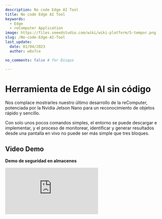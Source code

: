 ```yaml
---
description: No code Edge AI Tool
title: No code Edge AI Tool
keywords:
  - Edge
  - reComputer Application
image: https://files.seeedstudio.com/wiki/wiki-platform/S-tempor.png
slug: /No-code-Edge-AI-Tool
last_update:
  date: 01/04/2023
  author: w0x7ce

no_comments: false # for Disqus

---
```


# Herramienta de Edge AI sin código

Nos complace mostrarles nuestro último desarrollo de la reComputer, potenciada por la Nvidia Jetson Nano para un reconocimiento de objetos rápido y sencillo.

Con solo unos pocos comandos simples, el entorno se puede descargar e implementar, y el proceso de monitorear, identificar y generar resultados desde una pantalla en vivo no puede ser más simple que tres bloques.

## Video Demo

**Demo de seguridad en almacenes**

<iframe width={560} height={315} src="https://www.youtube.com/embed/QI_3g5kkh0I" title="YouTube video player" frameBorder={0} allow="accelerometer; autoplay; clipboard-write; encrypted-media; gyroscope; picture-in-picture" allowFullScreen />

**Demo guardian de la granja**

<iframe width={560} height={315} src="https://www.youtube.com/embed/Jt66IG4E6uM" title="YouTube video player" frameBorder={0} allow="accelerometer; autoplay; clipboard-write; encrypted-media; gyroscope; picture-in-picture" allowFullScreen />

## Pasos previos

En este ejemplo, veremos cómo descargar e instalar lo que necesitamos en nuestro dispositivo NVIDIA Jetson, luego abriremos la herramienta Edge AI y realizaremos la detección de objetos con una cámara en vivo. A continuación se muestra una descripción general de los pasos.

<div align="center"><img width={700} src="https://files.seeedstudio.com/wiki/node-red/step.png" /></div>

1. Descargar y desplegar
2. Acomodar los bloques
3. Mostrar los resultados

### Requerimiento de Hardware

Antes de empezar, necesitarás contar con el siguiente Hardware:

<table>
  <thead>
    <tr>
      <th>Hardware Image</th>
      <th>Hardware Name</th>
    </tr>
  </thead>
  <tbody>
    <tr>
      <td><img src="https://files.seeedstudio.com/wiki/node-red/reComputer-Jetson-Nano.jpg" width={210} /></td>
      <td><a href="https://www.seeedstudio.com/Jetson-10-1-A0-p-5336.html">reComputer J1010 with Jetson Nano module</a><br />o <br /><a href="https://www.seeedstudio.com/Jetson-10-1-H0-p-5335.html">reComputer J1020 with Jetson Nano module</a></td>
    </tr>
    <tr>
      <td><img src="https://files.seeedstudio.com/wiki/node-red/3.png" width={210} /></td>
      <td>Logitech C270 HD Webcam<br />o<br /><a href="https://developer.nvidia.com/embedded/jetson-partner-supported-cameras?t1_camera-interface=USB&t1_max-resolution=4K&t1_supported-jetson-products=Nano" target="_blank" rel="noopener noreferrer">otra cámara V4L2 USB Camera soportada por Jetson</a></td>
    </tr>
  </tbody>
</table>

¡¡¡Atención!!!
    Este ejemplo solo se ejecutará en la reComputer potenciada por la Jetson Nano. Ten en cuenta que la reComputer potenciada por la Jetson Xavier NX no es compatible para la aplicación desarrollada en esta wiki, pero será compatible en el futuro.

### Requerimientos de Software

Antes de comenzar, asegúrate que tu dispositivo tenga actualizado [JetPack 4.6.1] (https://developer.nvidia.com/embedded/jetpack-sdk-461). Si deseas actualizar Jetson Nano eMMC con JetPack 4.6.1, consulta [este link](https://docs.nvidia.com/sdk-manager/install-with-sdkm-jetson/index.html).

Puedes verificar la versión de JetPack instalada escribiendo lo siguiente en la terminal:

```sh
cat /etc/nv_tegra_release
```

Y el output debe lucir como a continuación:

<div align="center"><img width={1000} src="https://files.seeedstudio.com/wiki/node-red/check-jp-version.png" /></div>

**Nota:** R32.7.1 corresponde a JetPack 4.6.1

## Primeros pasos

Una vez que el hardware y el software estén listos, pasemos a la experiencia de Edge AI Tool. En este ejemplo, conectarás ru pantalla, mouse o teclado según tus preferencias; también puedes controlar tu NVIDIA Jetson de forma remota a través de SSH o VNC Viewer.

### Paso 1. Descargar y desplegar

Abre una línea de comandos en tu dispositivo NVIDIA Jetson e ingresa el siguiente comando para descargar los archivos necesarios en la Jetson.

```sh
git clone https://github.com/Seeed-Studio/node-red-contrib-ml.git
```

Una vez que se complete la descarga, ejecuta el siguiente comando para iniciar la ventana acoplable requerida.

```sh
cd node-red-contrib-ml
sudo ./docker-ubuntu.sh
```

Todo el proceso de instalación y puesta en marcha tardará entre 7 y 9 minutos.

### Paso 2. Acomodo de los bloques

Una vez completada la instalación, usa el navegador Google Chrome que viene en tu sistema NVIDIA Jetson para ingresar la siguiente URL y acceder a la interfaz operativa.

```
127.0.0.1:1880
```

También puedes ingresar la dirección IP más el número de puerto (1880) en la barra de direcciones para acceder a la página de acciones.

<div align="center"><img width={800} src="https://files.seeedstudio.com/wiki/node-red/6.png" /></div>

Podemos ver la distribución de las operaciones de Edge AI Tool en el siguiente diagrama.

<div align="center"><img width={800} src="https://files.seeedstudio.com/wiki/node-red/8.png" /></div>

- **Block Area: (Área de bloques)** Este área alberga una serie de bloques que pueden ser manipulados por el usuario.

- **Programming Area: (Área de programación)** Esta área es de programación. El usuario puede arrastrar y soltar bloques desde el Área de bloques al Área de programación para completar el programa.

- **Setup Area: (Área de configuración)** En el extremo derecho está el área de configuración. Aquí podemos ver el flujo del Área de programación y podemos completar algunas configuraciones necesarias o configurar operaciones en bloques, etc.

En el Área de bloques, hay una sección llamada **seeed reComputer** donde nos centraremos en el uso de estos tres bloques.

<div align="center"><img width={400} src="https://files.seeedstudio.com/wiki/node-red/7.png" /></div>

- **video input: (video de entrada)** Este bloque se utiliza para obtener la transmisión de video desde la entrada de la cámara. Este bloque se puede configurar para seleccionar una cámara web o una cámara USB V4L2 local, etc.

- **detection: (Detección)** Este bloque se utiliza para seleccionar el modelo a reconocer. La transmisión de vídeo de entrada se reconocerá utilizando el modelo que haya seleccionado. Por el momento, en esta versión solo se puede utilizar el **conjunto de datos COCO**.

- **video view: (vista de video)** Este bloque se utiliza para generar la transmisión de video procesada en la pantalla.

A continuación podemos echar un vistazo a la composición de los bloques. Toma el bloque de construcción **video input** como ejemplo.

<div align="center"><img width={300} src="https://files.seeedstudio.com/wiki/node-red/12.png" /></div>

A la izquierda de este bloque hay un área cuadrada azul. Cuando este área está oculta, significa que la entrada de transmisión de video está apagada.

<div align="center"><img width={300} src="https://files.seeedstudio.com/wiki/node-red/11.png" /></div>

Cuando se muestra este área, significa que la entrada de transmisión de video está activa.

<div align="center"><img width={300} src="https://files.seeedstudio.com/wiki/node-red/13.png" /></div>

De manera similar, el bloque de visualización de video tiene un bloque cuadrado como este en el lado derecho.

<div align="center"><img width={300} src="https://files.seeedstudio.com/wiki/node-red/14.png" /></div>

Si hay un punto azul en la parte superior derecha del bloque, esto es un recordatorio de que el bloque ha sido editado, pero no implementado. Por cierto, todo el proyecto se ejecuta y debe programarse con bloques e implementarse antes de que se muestren los resultados.

<div align="center"><img width={300} src="https://files.seeedstudio.com/wiki/node-red/15.png" /></div>

El cuadrado gris a la derecha del bloque es donde se conectan los bloques. Haz click con el botón izquierdo del mouse aquí y arrástralo al siguiente bloque a la izquierda de la conexión, luego podrás conectar los dos bloques para formar un flujo de programa.

<div align="center"><img width={400} src="https://files.seeedstudio.com/wiki/node-red/16.png" /></div>

Cabe señalar que el flujo del programa se ejecuta de **izquierda a derecha** y que la unión de la izquierda solo se puede conectar con la unión de la derecha.

Si no hay ninguna unión a la izquierda del bloque, se debe utilizar como nodo inicial del flujo del programa. Si el lado derecho del bloque no tiene conexiones, entonces debe usarse como el nodo final de todo el flujo del programa.

Un bloque con dos uniones, como **object detection** (detección de objetos), significa que se pueden enviar varios contenidos diferentes al bloque. Entonces es posible generar tanto transmisiones de vídeo como registros.

<div align="center"><img width={400} src="https://files.seeedstudio.com/wiki/node-red/17.png" /></div>

Los bloques son muy fáciles y rápidos de usar. Puedes arrastrar el bloque que deseas usar presionando prolongadamente el botón izquierdo del mouse y luego arrastrándolo al Área de programación de la pantalla principal.

<div align="center"><img width={800} src="https://files.seeedstudio.com/wiki/node-red/9.png" /></div>

Con base en la descripción anterior de los bloques, podemos diseñar un procedimiento de bloque simple de la siguiente manera.

<div align="center"><img width={800} src="https://files.seeedstudio.com/wiki/node-red/18.png" /></div>

El programa que se muestra arriba es el que toma la transmisión de video de entrada de la cámara y luego usa la detección del modelo para ingresar el resultado del reconocimiento del objeto.

### Paso 3. Mostrar resultados

Una vez que se han colocado los bloques, aún necesitamos realizar una configuración simple de los bloques antes de que puedan usarse. Si deseas configurar un bloque en particular, puedes hacer doble click en él y aparecerá el cuadro de configuración correspondiente en el lado derecho.

Comencemos por configurar el bloque **video input** (Entrada de video).

<div align="center"><img width={800} src="https://files.seeedstudio.com/wiki/node-red/19.png" /></div>

- **Device type (Tipo de dispositivo):** Aquí puedes configurar el tipo de cámara que tienes; actualmente se admiten dos tipos de cámara, cámara web y cámara local.

- **Video:** Selecciona tu cámara aquí. Si no hay ninguna cámara disponible, verifica que tu cámara sea compatible y que esté conectada correctamente.

- **URL:** Si has seleccionado una cámara web, el campo "Vídeo" se convertirá en una URL. Completa la fuente de entrada de la cámara web.

<div align="center"><img width={800} src="https://files.seeedstudio.com/wiki/node-red/20.png" /></div>

- **Resolution (Resolución):** Selecciona la resolución de tu cámara. Seleccionar la resolución incorrecta puede provocar errores en tiempo de ejecución.

Para el bloque de **object detection** (Detección de objetos), la configuración es la siguiente:

<div align="center"><img width={800} src="https://files.seeedstudio.com/wiki/node-red/21.png" /></div>

- **Model name (Nombre del modelo):** Aquí selecciona el nombre del modelo para el reconocimiento de objetos; actualmente solo se admite el conjunto de datos COCO.

¡¡¡Nota!!!
    COCO es un conjunto de datos de detección, segmentación, etc, de objetos a gran escala. COCO tiene varias características:
    - Segmentación de objetos
    - Reconocimiento en contexto
    - Segmentación de cosas de superpíxeles
    - 330K imágenes (>200K etiquetadas)
    - 1.5 millones de instancias de objetos
    - 80 clases de objetos
    - 91 clases de cassos
    - 5 subtítulos por imágen
    - 250,000 personas con puntos clave

    <div align=center><img width = 700 src="https://files.seeedstudio.com/wiki/node-red/22.png"/></div>

Una vez que lo hayas hecho, haz click en el botón **deploy** en la esquina superior derecha de la interfaz y la secuencia del programa comenzará a ejecutarse.

<div align="center"><img width={400} src="https://files.seeedstudio.com/wiki/node-red/23.png" /></div>

Si todo está bien, podrás ver que los objetos identificados por la transmisión de video están rodeados por cuadros y se les asignan valores de confianza.

<div align="center"><img width={800} src="https://files.seeedstudio.com/wiki/node-red/24.png" /></div>

## Operación a profundidad

Experimentamos el programa Edge AI Tool en su forma más simple en el capítulo anterior. En esta sección, te guiaremos a través de más extensiones de Edge AI Tool.

<iframe width={560} height={315} src="https://www.youtube.com/embed/QI_3g5kkh0I" title="YouTube video player" frameBorder={0} allow="accelerometer; autoplay; clipboard-write; encrypted-media; gyroscope; picture-in-picture" allowFullScreen />

### Descarga de bloques

Además de los bloques de la sección de bloques, podremos descargar tantos bloques como necesitemos para completar proyectos más complejos.

En el Área de Configuración a la derecha, hay un botón para más opciones, selecciona **Manage palette**.

<div align="center"><img width={400} src="https://files.seeedstudio.com/wiki/node-red/25.png" /></div>

En la página emergente, podrás ver los bloques instalados y seleccionar **Install** para descargar más bloques. Aquí, tomamos el ejemplo del bloque de buzón.

<div align="center"><img width={800} src="https://files.seeedstudio.com/wiki/node-red/27.png" /></div>

Después de la instalación, los bloques recién instalados se pueden ver en la parte inferior de la sección de bloques.

<div align="center"><img width={800} src="https://files.seeedstudio.com/wiki/node-red/30.png" /></div>

### Importando otros proyectos

Hay ocasiones en las que quizás te gustaría compartir tus proyectos para que otros los experimenten. O tal vez sea el proyecto de otra persona que te gustaría utilizar, puedes consultar las siguientes formas.

En el Área de Configuración a la derecha, hay un botón para más opciones, selecciona **Import**.

<div align="center"><img width={400} src="https://files.seeedstudio.com/wiki/node-red/33.png" /></div>

A continuación podremos pegar el código que hemos compartido u obtenido en la ventana emergente.

<div align="center"><img width={800} src="https://files.seeedstudio.com/wiki/node-red/34.png" /></div>

En este ejemplo, compartiremos contigo un maravilloso proyecto que se centra en la capacidad de detectar, en tiempo real, si alguien ha ingresado al entorno a través de una cámara y enviar una notificación por correo electrónico si se detecta a una persona.

```json
[
    {
        "id": "7963f97f362cdfc6",
        "type": "tab",
        "label": "warning email",
        "disabled": false,
        "info": "",
        "env": []
    },
    {
        "id": "41a8f267df4eb722",
        "type": "video input",
        "z": "7963f97f362cdfc6",
        "name": "",
        "deviceType": "rtsp",
        "rtsp": "",
        "local": "video0",
        "resolution": "2560",
        "frequency": "60",
        "senderr": true,
        "active": false,
        "x": 160,
        "y": 140,
        "wires": [
            [
                "c5fef75b0ab418c6"
            ]
        ]
    },
    {
        "id": "c5fef75b0ab418c6",
        "type": "detection",
        "z": "7963f97f362cdfc6",
        "name": "",
        "modelName": "coco_dataset",
        "showResult": true,
        "senderr": true,
        "x": 380,
        "y": 200,
        "wires": [
            [
                "40523cc8b61cfcc9"
            ],
            [
                "689c67f6610be9e2"
            ]
        ]
    },
    {
        "id": "40523cc8b61cfcc9",
        "type": "video view",
        "z": "7963f97f362cdfc6",
        "name": "",
        "width": 640,
        "data": "payload",
        "dataType": "msg",
        "thumbnail": false,
        "active": false,
        "pass": false,
        "outputs": 0,
        "x": 650,
        "y": 140,
        "wires": []
    },
    {
        "id": "689c67f6610be9e2",
        "type": "switch",
        "z": "7963f97f362cdfc6",
        "name": "person intrusion detected",
        "property": "payload.labels",
        "propertyType": "msg",
        "rules": [
            {
                "t": "eq",
                "v": "person",
                "vt": "str"
            }
        ],
        "checkall": "true",
        "repair": false,
        "outputs": 1,
        "x": 410,
        "y": 540,
        "wires": [
            [
                "40f6ca0fbb322dd5"
            ]
        ]
    },
    {
        "id": "40f6ca0fbb322dd5",
        "type": "e-mail",
        "z": "7963f97f362cdfc6",
        "server": "",
        "port": "465",
        "secure": true,
        "tls": true,
        "name": "",
        "dname": "warning email",
        "credentials": {
            "userid": "",
            "password": ""
        },
        "x": 720,
        "y": 620,
        "wires": []
    },
    {
        "id": "80a51065a9ee835e",
        "type": "ui_spacer",
        "z": "7963f97f362cdfc6",
        "name": "spacer",
        "group": "529bf2dedebe9911",
        "order": 2,
        "width": 12,
        "height": 1
    },
    {
        "id": "529bf2dedebe9911",
        "type": "ui_group",
        "name": "Default",
        "tab": "ad4ccf9922566f44",
        "order": 1,
        "disp": true,
        "width": 20,
        "collapse": false,
        "className": ""
    },
    {
        "id": "ad4ccf9922566f44",
        "type": "ui_tab",
        "name": "Home",
        "icon": "dashboard",
        "disabled": false,
        "hidden": false
    }
]
```

Ten en cuenta que el código no se puede utilizar directamente; deberás completar `"rtsp": "",` con la fuente de entrada de tu cámara web. Completa `"servidor": "",` con la dirección de tu servidor de correo electrónico y `"credentials": {
            "userid": "",
            "password": ""
        },` con tu usuario y contraseña.

Cuando todo esté listo, deberías poder probar el programa, el cual te envía un correo electrónico cuando detecta actividad humana frente a la cámara.

<div align="center"><img width={800} src="https://files.seeedstudio.com/wiki/node-red/36.png" /></div>

En este proyecto, se utilizan dos bloques nuevos, **switch** y **email**.

El bloque de construcción del interruptor es hacia donde sientes que se dirige el programa según la información de juicio que configuraste. Por ejemplo, en este programa nombré el bloque de interruptores **person intrusion detected** y completé la propiedad **payload.labels**. **payload.labels** es el valor clave del bloque anterior **Object detection**. Cuando el valor de la propiedad es igual a **person**, se ejecuta el bloque conectado después del cambio.

<div align="center"><img width={800} src="https://files.seeedstudio.com/wiki/node-red/31.png" /></div>

El bloque de correo electrónico es un poco más fácil de configurar, sólo necesitas completar la dirección de correo electrónico y la dirección del servidor desde el que deseas recibir mensajes, según el protocolo que admita tu buzón.

<div align="center"><img width={800} src="https://files.seeedstudio.com/wiki/node-red/32.png" /></div>

Por supuesto, si copias el código directamente y completas los cambios en el código, no podrás realizar más cambios en los bloques. Si te sientes más cómodo usando la interfaz gráfica, también puedes completar la configuración de estos elementos en los ajustes del bloque.

## Solución de problemas

### ¿Qué debo hacer si la ventana acoplable no se inicia correctamente y la Seeed reComputer no está disponible en los bloques?

Podemos cerrar Docker y reiniciarlo con el siguiente comando.

```sh
cd node-red-contrib-ml/
sudo docker-compose --file docker-compose.yaml down
sudo docker-compose --file docker-compose.yaml up
```

### ¿Qué debo hacer si no puedo observar los resultados o si hay errores en la depuración?

Utiliza el siguiente comando para ver si la instalación de Docker fue exitosa. Deberías obtener los tres acopladores que se muestran en el diagrama. Si falta alguno de ellos, vuelve al primer paso de **Getting Started** y reinstala la ventana acoplable.

```sh
sudo docker image ls
```

<div align="center"><img width={800} src="https://files.seeedstudio.com/wiki/node-red/37.png" /></div>

Si la instalación coincide con la imagen, verifica el estado de ejecución de la ventana acoplable iniciada usando el siguiente comando.

```sh
sudo docker ps
```

<div align="center"><img width={800} src="https://files.seeedstudio.com/wiki/node-red/38.png" /></div>

Si no hay ninguna ventana acoplable iniciada como en la imagen de arriba, intenta reiniciarla o verifica si el modelo y la versión del sistema del dispositivo cumplen con los requisitos.

## Soporte Tech y discusión del producto

¡Gracias por elegir nuestros productos! Estamos aquí para darte soporte y asegurar que tu experiencia con nuestros productos sea la mejor posible. Tenemos diversos canales de comunicación para adaptarnos distintas preferencias y necesidades.

<div class="button_tech_support_container">
<a href="https://forum.seeedstudio.com/" class="button_forum"></a> 
<a href="https://www.seeedstudio.com/contacts" class="button_email"></a>
</div>

<div class="button_tech_support_container">
<a href="https://discord.gg/eWkprNDMU7" class="button_discord"></a> 
<a href="https://github.com/Seeed-Studio/wiki-documents/discussions/69" class="button_discussion"></a>
</div>
